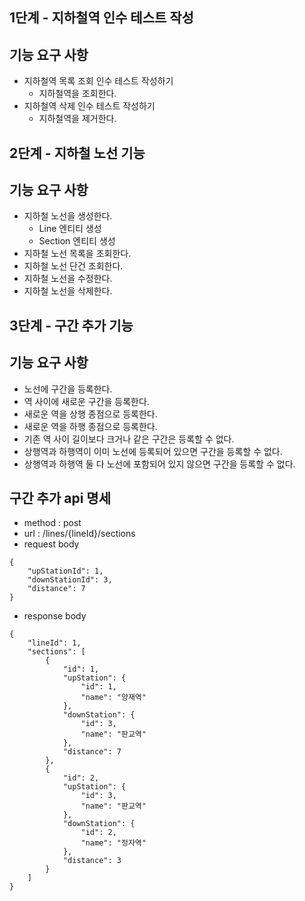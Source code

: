 ## 1단계 - 지하철역 인수 테스트 작성
## 기능 요구 사항

* 지하철역 목록 조회 인수 테스트 작성하기
  * 지하철역을 조회한다.
* 지하철역 삭제 인수 테스트 작성하기
  * 지하철역을 제거한다.
  
## 2단계 - 지하철 노선 기능
## 기능 요구 사항

* 지하철 노선을 생성한다.
  * Line 엔티티 생성
  * Section 엔티티 생성
* 지하철 노선 목록을 조회한다.
* 지하철 노선 단건 조회한다.
* 지하철 노선을 수정한다.
* 지하철 노선을 삭제한다.


## 3단계 - 구간 추가 기능
## 기능 요구 사항
* 노선에 구간을 등록한다.
* 역 사이에 새로운 구간을 등록한다.
* 새로운 역을 상행 종점으로 등록한다.
* 새로운 역을 하행 종점으로 등록한다.
* 기존 역 사이 길이보다 크거나 같은 구간은 등록할 수 없다.
* 상행역과 하행역이 이미 노선에 등록되어 있으면 구간을 등록할 수 없다.
* 상행역과 하행역 둘 다 노선에 포함되어 있지 않으면 구간을 등록할 수 없다.

## 구간 추가 api 명세
* method : post
* url : /lines/{lineId}/sections
* request body 
```
{
    "upStationId": 1,
    "downStationId": 3,
    "distance": 7
}
```
* response body
```
{
    "lineId": 1,
    "sections": [
        {
            "id": 1,
            "upStation": {
                "id": 1,
                "name": "양재역"
            },
            "downStation": {
                "id": 3,
                "name": "판교역"
            },
            "distance": 7
        },
        {
            "id": 2,
            "upStation": {
                "id": 3,
                "name": "판교역"
            },
            "downStation": {
                "id": 2,
                "name": "정자역"
            },
            "distance": 3
        }
    ]
}
```

                  